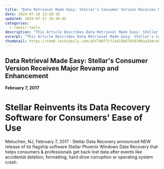 ```yaml
---
title: "Data Retrieval Made Easy: Stellar's Consumer Version Receives Major Revamp and Enhancement"
date: 2024-07-16 13:28:10
updated: 2024-07-17 10:36:45
categories:
  - repair-tools
description: "This Article Describes Data Retrieval Made Easy: Stellar's Consumer Version Receives Major Revamp and Enhancement"
excerpt: "This Article Describes Data Retrieval Made Easy: Stellar's Consumer Version Receives Major Revamp and Enhancement"
thumbnail: https://thmb.techidaily.com/a5f798f7cf1ad15667826396aa244ceb4353a103f9fb628a857687ce3978b94e.png
---
```


## Data Retrieval Made Easy: Stellar's Consumer Version Receives Major Revamp and Enhancement

**February 7, 2017**

# **Stellar Reinvents its Data Recovery Software for Consumers' Ease of Use**

Metuchen, NJ, February 7, 2017 : Stellar Data Recovery announced NEW release of its flagship software Stellar Phoenix Windows Data Recovery that helps consumers & professionals get back lost data after events like accidental deletion, formatting, hard drive corruption or operating system crash.


<ins class="adsbygoogle"
     style="display:block"
     data-ad-format="autorelaxed"
     data-ad-client="ca-pub-7571918770474297"
     data-ad-slot="1223367746"></ins>



<ins class="adsbygoogle"
     style="display:block"
     data-ad-client="ca-pub-7571918770474297"
     data-ad-slot="8358498916"
     data-ad-format="auto"
     data-full-width-responsive="true"></ins>
